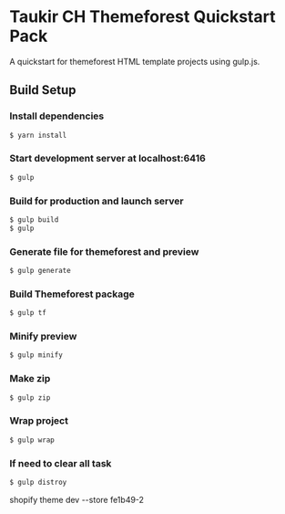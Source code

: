 # Taukir CH Themeforest Quickstart Pack

A quickstart for themeforest HTML template projects using gulp.js.

## Build Setup

### Install dependencies

```bash
$ yarn install
```

### Start development server at localhost:6416

```bash
$ gulp
```

### Build for production and launch server

```bash
$ gulp build
$ gulp
```

### Generate file for themeforest and preview

```bash
$ gulp generate
```

### Build Themeforest package

```bash
$ gulp tf
```

### Minify preview

```bash
$ gulp minify
```

### Make zip

```bash
$ gulp zip
```

### Wrap project

```bash
$ gulp wrap
```

### If need to clear all task

```bash
$ gulp distroy
```

shopify theme dev --store fe1b49-2




<!-- 
shopify theme dev --store babyphat-com -->

